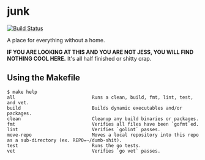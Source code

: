 # junk

[![Build Status](https://travis-ci.org/jessfraz/junk.svg?branch=master)](https://travis-ci.org/jessfraz/junk)

A place for everything without a home.

**IF YOU ARE LOOKING AT THIS AND YOU ARE NOT JESS, YOU WILL FIND NOTHING COOL
HERE.** It's all half finished or shitty crap.

## Using the Makefile

```console
$ make help
all                            Runs a clean, build, fmt, lint, test, and vet.
build                          Builds dynamic executables and/or packages.
clean                          Cleanup any build binaries or packages.
fmt                            Verifies all files have been `gofmt`ed.
lint                           Verifies `golint` passes.
move-repo                      Moves a local repository into this repo as a sub-directory (ex. REPO=~/dumb-shit).
test                           Runs the go tests.
vet                            Verifies `go vet` passes.
```
